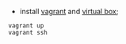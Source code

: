 - install [vagrant](http://www.vagrantup.com) and [virtual box](http://www.virtualbox.org);
```
vagrant up
vagrant ssh
```
